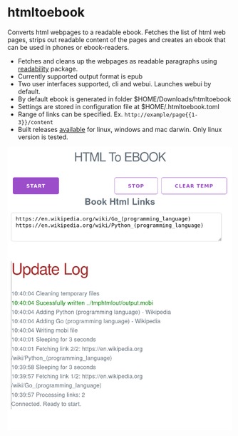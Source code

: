 # htmltoebook
Converts html webpages to a readable ebook. Fetches the list of html web pages, strips out readable content of the pages and creates an ebook that can be used in phones or ebook-readers.

* Fetches and cleans up the webpages as readable paragraphs using [readability](github.com/go-shiori/go-readability) package.
* Currently supported output format is epub
* Two user interfaces supported, cli and webui. Launches webui by default.
* By default ebook is generated in folder $HOME/Downloads/htmltoebook
* Settings are stored in configuration file at $HOME/.htmltoebook.toml
* Range of links can be specified. Ex. `http://example/page{{1-3}}/content`
* Built releases [available](https://github.com/raviraa/htmltoebook/releases) for linux, windows and mac darwin. Only linux version is tested.

![Screenshot](screenshot.png)
